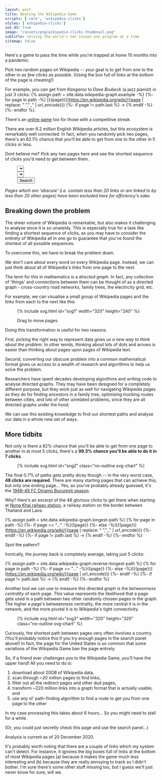 ```yaml
---
layout: post
title: Beating the Wikipedia Game
scripts: ['core', 'wikipedia-clicks']
styles: ['wikipedia-clicks']
use_d3: true
image: "/assets/png/wikipedia-clicks-thumbnail.png"
subtitle: solving the world's non-issues one program at a time
sitemap: false
---
```


Here's a game to pass the time while you're trapped at home 10 months into a pandemic. 

Pick two random pages on Wikipedia -- your goal is to get from one to the other in _as few clicks as possible_. (Using the box full of links at the bottom of the page is cheating!)

For example, you can get from _Kangaroo_ to _Dave Brubeck_ (a jazz pianist) in just 3 clicks: {% assign path = site.data.wikipedia-graph.example -%}
{%- for page in path -%}
    [{{page}}](https://en.wikipedia.org/wiki/{{page | replace: " ","_" | url_encode}})
    {%- if page != path.last %} → {% endif -%}
{%- endfor %}.

There's an [online game](https://www.thewikigame.com) too for those with a competitive streak.

There are over 6.2 million English Wikipedia articles, but this ecosystem is remarkably well connected. In fact, when you randomly pick two pages, there's an 82.1% chance that you'll be able to get from one to the other in 5 clicks or less.

Dont believe me? Pick any two pages here and see the shortest sequence of clicks you'd need to get between them. 

<figure>
<div class="route-query container">
    <div class="route-input row justify-content-center">
        <div class="col-10 col-lg-6">
            <select id="route-start-picker" class="route-picker">
                <option></option>
            </select>
        </div>
        <div class="col-10 col-lg-6">
            <select id="route-end-picker" class="route-picker">
                <option></option>
            </select>
        </div>
        <div class="col-auto">
            <button id="route-submit" class="btn btn-success" type="submit" onclick="submit_route_request()">Search</button>
        </div>
    </div>
    <div class="route-output"></div>
</div>
<!-- <figcaption>
    <p class="caption">Find a path from one page to another.</p>
</figcaption> -->
</figure>

_Pages which are 'obscure' (i.e. contain less than 20 links or are linked to by less than 20 other pages) have been excluded here for efficiency's sake._

## Breaking down the problem

The sheer volume of Wikipedia is remarkable, but also makes it challenging to analyse since it is so unwieldy. This is especially true for a task like finding a shortest sequence of clicks, as you may have to consider the entirety of Wikipedia all in one go to guarantee that you've found the shortest of all possible sequences.

To overcome this, we have to break the problem down.

We don't care about every word on every Wikipedia page. Instead, we can just think about all of Wikipedia's _links_ from one page to the next.

The term for this in mathematics is a _directed graph_. In fact, any collection of 'things' and connections between them can be thought of as a directed graph - cross-country road networks, family trees, the electricity grid, etc. 

For example, we can visualise a small group of Wikipedia pages and the links from each to the next like this:

<figure>
{% include svg.html id="svg1" width="320" height="240" %}
<figcaption>
    <p class="caption">Drag to move pages</p>
</figcaption>
</figure>

Doing this transformation is useful for two reasons.

First, picking the right way to represent data gives us _a new way to think about the problem_. In other words, thinking about lots of dots and arrows is easier than thinking about pages upon pages of Wikipedia text.

Second, converting our obscure problem into a common mathematical format gives us access to a wealth of research and algorithms to help us solve the problem.

Researchers have spent decades developing algorithms and writing code to analyse directed graphs. They may have been designed for a completely different purpose, but they work just as well for navigating Wikipedia pages as they do for finding ancestors in a family tree, optimising trucking routes between cities, and lots of other unrelated problems, since they are all directed graphs under the hood.

We can use this existing knowledge to find our shortest paths and analyse our data in a whole new set of ways.

## More tidbits

Not only is there a 82% chance that you'll be able to get from one page to another in at most 5 clicks, there's a **99.3% chance you'll be able to do it in 7 clicks**. 

<figure>
{% include svg.html id="svg2" class="no-outline svg-chart" %}
<!-- <figcaption>
    <p class="caption">Drag to move pages</p>
</figcaption> -->
</figure>

The final 0.7% of paths gets pretty dicey though -- in the very worst case, **48 clicks are required**. There are many starting pages that can achieve this, but only one ending page... Yes, as you've probably already guessed, it's the [1948–49 FC Dinamo București season](https://en.wikipedia.org/wiki/1948–49_FC_Dinamo_București_season). 

Why? Here's an excerpt of the 48 glorious clicks to get there when starting at [Nong Khai railway station](https://en.wikipedia.org/wiki/Nong_Khai_railway_station), a railway station on the border between Thailand and Laos:

{% assign path = site.data.wikipedia-graph.longest-path %}
{% for page in path -%}
    {%- if page == "..." -%}{{page}}
    {%- else -%}[{{page}}](https://en.wikipedia.org/wiki/{{page | replace: " ","_" | url_encode}})
    {%- endif -%}
    {%- if page != path.last %} → {% endif -%}
{%- endfor %}

Spot the pattern?

Ironically, the journey back is completely average, taking just 5 clicks:

{% assign path = site.data.wikipedia-graph.reverse-longest-path %}
{% for page in path -%}
    {%- if page == "..." -%}{{page}}
    {%- else -%}[{{page}}](https://en.wikipedia.org/wiki/{{page | url_encode}})
    {%- endif -%}
    {%- if page != path.last %} → {% endif -%}
{%- endfor %}

Another tool we can use to measure this directed graph is the _betweenness centrality_ of each page. This value represents the likelihood that a page gets used in a path between two other randomly chosen pages in the graph. The higher a page's betweenness centrality, the more central it is in the network, and the more pivotal it is to Wikipedia's tight connectivity.

<figure>
{% include svg.html id="svg3" width="320" height="320" class="no-outline svg-chart" %}
</figure>

Curiously, the shortest path between pages very often involves a country. (You'll probably notice this if you try enough pages in the search panel above!) In fact, the page for the United States is so common that some variations of the Wikipedia Game ban the page entirely. 

So, if a friend ever challenges you to the Wikipedia Game, you'll have the upper hand! All you need to do is:

1. download about 20GB of Wikipedia data,
1. scan through ~20 million pages to find links,
1. filter out all the redirect pages and other dud pages,
1. transform ~220 million links into a graph format that is actually usable, and
1. use any ol' path-finding algorithm to find a route to get you from one page to the other

In my case processing this takes about 6 hours... So you might need to stall for a while.

(Or, you could just secretly check this page and use the search panel...)

<div class="footnotes">
<p>Analysis is current as of 20 December 2020.</p>

<p>
It's probably worth noting that there are a couple of links which my system can't detect. For instance, it ignores the big boxes full of links at the bottom of most Wikipedia pages (a) because it makes the game much less interesting and (b) because they are really annoying to track so I didn't bother. I'm sure there's some other stuff missing too, but I guess we'll just never know for sure, will we.</p>
</div>